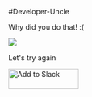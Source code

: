 #Developer-Uncle

Why did you do that! :(

![](http://i.giphy.com/H9nnXKNfa5wf6.gif)

Let's try again

<a href="https://slack.com/oauth/authorize?scope=commands&client_id=120659136419.121868486755"><img alt="Add to Slack" height="40" width="139" src="https://platform.slack-edge.com/img/add_to_slack.png" srcset="https://platform.slack-edge.com/img/add_to_slack.png 1x, https://platform.slack-edge.com/img/add_to_slack@2x.png 2x" /></a>
